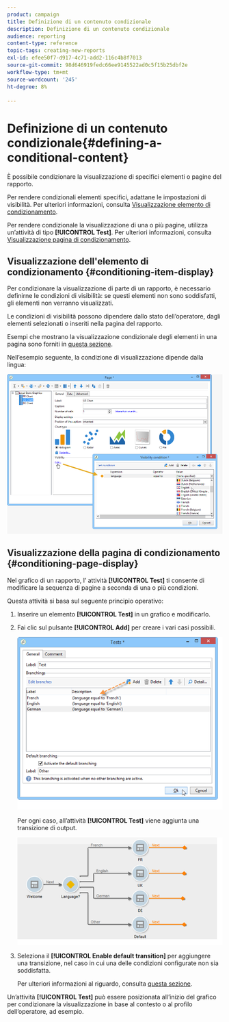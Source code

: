 ```yaml
---
product: campaign
title: Definizione di un contenuto condizionale
description: Definizione di un contenuto condizionale
audience: reporting
content-type: reference
topic-tags: creating-new-reports
exl-id: efee50f7-d917-4c71-add2-116c4b8f7013
source-git-commit: 98d646919fedc66ee9145522ad0c5f15b25dbf2e
workflow-type: tm+mt
source-wordcount: '245'
ht-degree: 8%

---
```


# Definizione di un contenuto condizionale{#defining-a-conditional-content}

È possibile condizionare la visualizzazione di specifici elementi o pagine del rapporto.

Per rendere condizionali elementi specifici, adattane le impostazioni di visibilità. Per ulteriori informazioni, consulta [Visualizzazione elemento di condizionamento](#conditioning-item-display).

Per rendere condizionale la visualizzazione di una o più pagine, utilizza un’attività di tipo **[!UICONTROL Test]**. Per ulteriori informazioni, consulta [Visualizzazione pagina di condizionamento](#conditioning-page-display).

## Visualizzazione dell&#39;elemento di condizionamento {#conditioning-item-display}

Per condizionare la visualizzazione di parte di un rapporto, è necessario definirne le condizioni di visibilità: se questi elementi non sono soddisfatti, gli elementi non verranno visualizzati.

Le condizioni di visibilità possono dipendere dallo stato dell’operatore, dagli elementi selezionati o inseriti nella pagina del rapporto.

Esempi che mostrano la visualizzazione condizionale degli elementi in una pagina sono forniti in [questa sezione](../../web/using/form-rendering.md#defining-fields-conditional-display).

Nell’esempio seguente, la condizione di visualizzazione dipende dalla lingua:

![](assets/reporting_display_condition.png)

## Visualizzazione della pagina di condizionamento {#conditioning-page-display}

Nel grafico di un rapporto, l’ attività **[!UICONTROL Test]** ti consente di modificare la sequenza di pagine a seconda di una o più condizioni.

Questa attività si basa sul seguente principio operativo:

1. Inserire un elemento **[!UICONTROL Test]** in un grafico e modificarlo.
1. Fai clic sul pulsante **[!UICONTROL Add]** per creare i vari casi possibili.

   ![](assets/reporting_test_sample.png)

   Per ogni caso, all’attività **[!UICONTROL Test]** viene aggiunta una transizione di output.

   ![](assets/reporting_test_transitions.png)

1. Seleziona il **[!UICONTROL Enable default transition]** per aggiungere una transizione, nel caso in cui una delle condizioni configurate non sia soddisfatta.

   Per ulteriori informazioni al riguardo, consulta [questa sezione](../../web/using/defining-web-forms-page-sequencing.md#conditional-page-display).

Un’attività **[!UICONTROL Test]** può essere posizionata all’inizio del grafico per condizionare la visualizzazione in base al contesto o al profilo dell’operatore, ad esempio.
